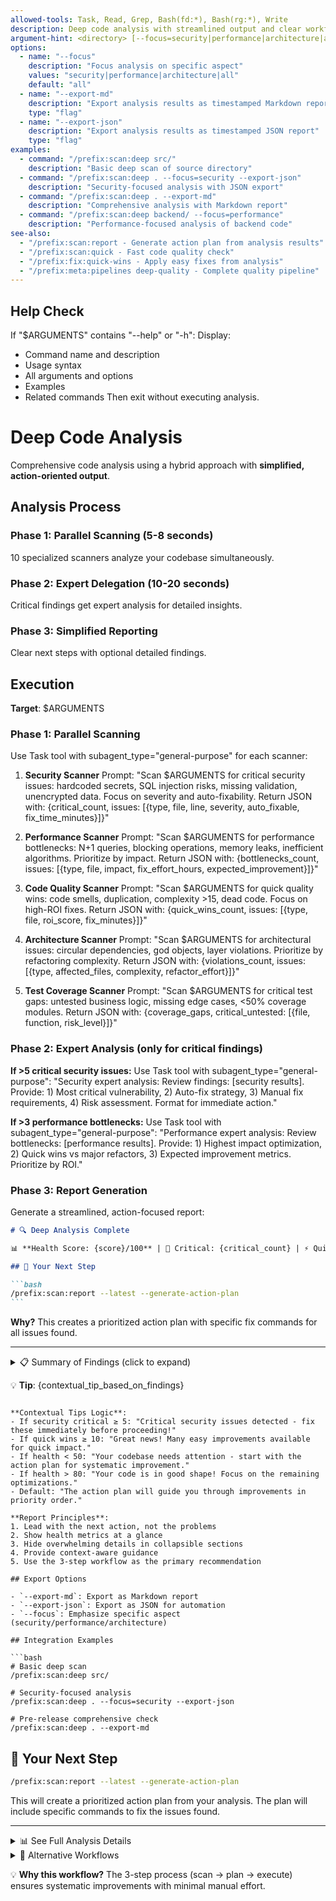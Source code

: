 ```yaml
---
allowed-tools: Task, Read, Grep, Bash(fd:*), Bash(rg:*), Write
description: Deep code analysis with streamlined output and clear workflow guidance
argument-hint: <directory> [--focus=security|performance|architecture|all] [--export-md] [--export-json]
options:
  - name: "--focus"
    description: "Focus analysis on specific aspect"
    values: "security|performance|architecture|all"
    default: "all"
  - name: "--export-md"
    description: "Export analysis results as timestamped Markdown report"
    type: "flag"
  - name: "--export-json"
    description: "Export analysis results as timestamped JSON report"
    type: "flag"
examples:
  - command: "/prefix:scan:deep src/"
    description: "Basic deep scan of source directory"
  - command: "/prefix:scan:deep . --focus=security --export-json"
    description: "Security-focused analysis with JSON export"
  - command: "/prefix:scan:deep . --export-md"
    description: "Comprehensive analysis with Markdown report"
  - command: "/prefix:scan:deep backend/ --focus=performance"
    description: "Performance-focused analysis of backend code"
see-also:
  - "/prefix:scan:report - Generate action plan from analysis results"
  - "/prefix:scan:quick - Fast code quality check"
  - "/prefix:fix:quick-wins - Apply easy fixes from analysis"
  - "/prefix:meta:pipelines deep-quality - Complete quality pipeline"
---
```


## Help Check

If "$ARGUMENTS" contains "--help" or "-h":
Display:

- Command name and description
- Usage syntax
- All arguments and options
- Examples
- Related commands
Then exit without executing analysis.

# Deep Code Analysis

Comprehensive code analysis using a hybrid approach with **simplified, action-oriented output**.

## Analysis Process

### Phase 1: Parallel Scanning (5-8 seconds)

10 specialized scanners analyze your codebase simultaneously.

### Phase 2: Expert Delegation (10-20 seconds)

Critical findings get expert analysis for detailed insights.

### Phase 3: Simplified Reporting

Clear next steps with optional detailed findings.

## Execution

**Target**: $ARGUMENTS

### Phase 1: Parallel Scanning

Use Task tool with subagent_type="general-purpose" for each scanner:

1. **Security Scanner**
   Prompt: "Scan $ARGUMENTS for critical security issues: hardcoded secrets, SQL injection risks, missing validation, unencrypted data. Focus on severity and auto-fixability. Return JSON with: {critical_count, issues: [{type, file, line, severity, auto_fixable, fix_time_minutes}]}"

2. **Performance Scanner**
   Prompt: "Scan $ARGUMENTS for performance bottlenecks: N+1 queries, blocking operations, memory leaks, inefficient algorithms. Prioritize by impact. Return JSON with: {bottlenecks_count, issues: [{type, file, impact, fix_effort_hours, expected_improvement}]}"

3. **Code Quality Scanner**
   Prompt: "Scan $ARGUMENTS for quick quality wins: code smells, duplication, complexity >15, dead code. Focus on high-ROI fixes. Return JSON with: {quick_wins_count, issues: [{type, file, roi_score, fix_minutes}]}"

4. **Architecture Scanner**
   Prompt: "Scan $ARGUMENTS for architectural issues: circular dependencies, god objects, layer violations. Prioritize by refactoring complexity. Return JSON with: {violations_count, issues: [{type, affected_files, complexity, refactor_effort}]}"

5. **Test Coverage Scanner**
   Prompt: "Scan $ARGUMENTS for critical test gaps: untested business logic, missing edge cases, <50% coverage modules. Return JSON with: {coverage_gaps, critical_untested: [{file, function, risk_level}]}"

### Phase 2: Expert Analysis (only for critical findings)

**If >5 critical security issues:**
Use Task tool with subagent_type="general-purpose":
"Security expert analysis: Review findings: [security results]. Provide: 1) Most critical vulnerability, 2) Auto-fix strategy, 3) Manual fix requirements, 4) Risk assessment. Format for immediate action."

**If >3 performance bottlenecks:**
Use Task tool with subagent_type="general-purpose":
"Performance expert analysis: Review bottlenecks: [performance results]. Provide: 1) Highest impact optimization, 2) Quick wins vs major refactors, 3) Expected improvement metrics. Prioritize by ROI."

### Phase 3: Report Generation

Generate a streamlined, action-focused report:

````markdown
# 🔍 Deep Analysis Complete

📊 **Health Score: {score}/100** | 🔴 Critical: {critical_count} | ⚡ Quick Wins: {quick_wins_count}

## 🎯 Your Next Step

```bash
/prefix:scan:report --latest --generate-action-plan
```
````

**Why?** This creates a prioritized action plan with specific fix commands for all issues found.

---

<details>
<summary>📋 Summary of Findings (click to expand)</summary>

### Top Issues Found

1. {most_critical_issue} - {impact_description}
2. {second_critical_issue} - {impact_description}
3. {third_critical_issue} - {impact_description}

### By Category

- 🔒 Security: {security_count} issues ({critical_security} critical)
- ⚡ Performance: {perf_count} bottlenecks ({major_perf} major impact)
- 🏗️ Architecture: {arch_count} concerns ({refactor_needed} need refactoring)
- 🧪 Testing: {coverage}% coverage ({untested_critical} critical paths untested)

### Expert Insights

{2-3 key insights from expert analysis}

</details>

💡 **Tip**: {contextual_tip_based_on_findings}

````

**Contextual Tips Logic**:
- If security critical ≥ 5: "Critical security issues detected - fix these immediately before proceeding!"
- If quick wins ≥ 10: "Great news! Many easy improvements available for quick impact."
- If health < 50: "Your codebase needs attention - start with the action plan for systematic improvement."
- If health > 80: "Your code is in good shape! Focus on the remaining optimizations."
- Default: "The action plan will guide you through improvements in priority order."

**Report Principles**:
1. Lead with the next action, not the problems
2. Show health metrics at a glance
3. Hide overwhelming details in collapsible sections
4. Provide context-aware guidance
5. Use the 3-step workflow as the primary recommendation

## Export Options

- `--export-md`: Export as Markdown report
- `--export-json`: Export as JSON for automation
- `--focus`: Emphasize specific aspect (security/performance/architecture)

## Integration Examples

```bash
# Basic deep scan
/prefix:scan:deep src/

# Security-focused analysis
/prefix:scan:deep . --focus=security --export-json

# Pre-release comprehensive check
/prefix:scan:deep . --export-md
````

## 🎯 Your Next Step

```bash
/prefix:scan:report --latest --generate-action-plan
```

This will create a prioritized action plan from your analysis. The plan will include specific commands to fix the issues found.

---

<details>
<summary>📊 See Full Analysis Details</summary>

The complete analysis has been saved to `{export-file}` and includes:

- Detailed findings for each category
- Severity ratings and impact scores
- Specific file locations and line numbers
- Technical recommendations

</details>

<details>
<summary>🚀 Alternative Workflows</summary>

If you prefer a different approach:

**Quick Wins Only** (15 min):

```bash
/prefix:fix:quick-wins --latest
```

**Security First** (if critical issues found):

```bash
/prefix:fix:security --latest --severity=critical
```

**Complete Pipeline**:

```bash
/prefix:meta:pipelines deep-quality
```

</details>

💡 **Why this workflow?** The 3-step process (scan → plan → execute) ensures systematic improvements with minimal manual effort.
